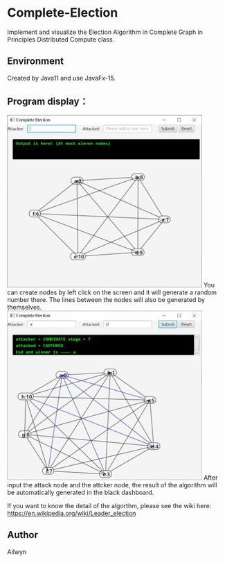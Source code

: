 # Complete-Election
Implement and visualize the Election Algorithm in Complete Graph in Principles Distributed Compute class.
## Environment
Created by Java11 and use JavaFx-15.

## Program display：
<img width="450" src="https://raw.githubusercontent.com/Skandinaviske/Complete-Election/master/Image/1.jpg"/>
You can create nodes by left click on the screen and it will generate a random number there.  
The lines between the nodes will also be generated by themselves.  
<img width="450" src="https://raw.githubusercontent.com/Skandinaviske/Complete-Election/master/Image/2.jpg"/>
After input the attack node and the attcker node, the result of the algorithm will be automatically generated in the black dashboard.

If you want to know the detail of the algorthm, please see the wiki here:  
https://en.wikipedia.org/wiki/Leader_election

## Author
Ailwyn
